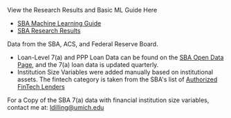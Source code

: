 View the Research Results and Basic ML Guide Here

- [SBA Machine Learning Guide](https://ldilling.github.io/sba_research_project/sba_ml_guide.html)
- [SBA Research Results](https://ldilling.github.io/sba_research_project/sba_research_results.html)


Data from the SBA, ACS, and Federal Reserve Board.
- Loan-Level 7(a) and PPP Loan Data can be found on the [SBA Open Data Page]([url](https://data.sba.gov/en/dataset/)), and the 7(a) loan data is updated quarterly.
- Institution Size Variables were added manually based on institutional assets. The fintech category is taken from the SBA's list of [Authorized FinTech Lenders]([url](https://www.sba.gov/document/report--sba-authorized-fintech-lenders))

For a Copy of the SBA 7(a) data with financial institution size variables, contact me at: ldilling@umich.edu
